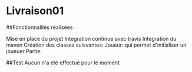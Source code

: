 # Livraison01

##Fonctionnalités réalisées

Mise en place du projet 
Integration continue avec travis
Integration du maven
Création des classes suisvantes:
Joueur: qui permet d'initialiser un joueuer
Partie: 


##Test
Aucun n'a été effectué pour le moment